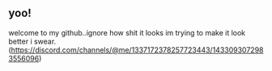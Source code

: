 ## yoo!
welcome to my github..ignore how shit it looks im trying to make it look better i swear.
(https://discord.com/channels/@me/1337172378257723443/1433093072983556096)
